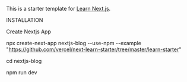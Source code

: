 This is a starter template for [Learn Next.js](https://nextjs.org/learn).

INSTALLATION

Create Nextjs App

npx create-next-app nextjs-blog --use-npm --example "https://github.com/vercel/next-learn-starter/tree/master/learn-starter"

cd nextjs-blog

npm run dev
